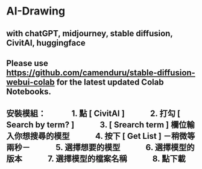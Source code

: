 # AI-Drawing
with chatGPT, midjourney, stable diffusion, CivitAI, huggingface
----------------------------------------------------------------
Please use https://github.com/camenduru/stable-diffusion-webui-colab for the latest updated Colab Notebooks.
----------------------------------------------------------------
安裝模組：
　　　1. 點 [ CivitAI ]
　　　2. 打勾 [ Search by term? ]
　　　3. [ Srearch term ] 欄位輸入你想搜尋的模型
　　　4. 按下 [ Get List ] －稍微等兩秒－
　　　5. 選擇想要的模型
　　　6. 選擇模型的版本
　　　7. 選擇模型的檔案名稱
　　　8. 點下載
----------------------------------------------------------------
